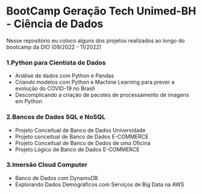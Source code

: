 # BootCamp Geração Tech Unimed-BH - Ciência de Dados
Nesse repositório eu coloco alguns dos projetos realizados ao longo do bootcamp da DIO (09/2022 - 11/2022)

### 1.Python para Cientista de Dados
- Análise de dados com Python e Pandas
- Criando modelos com Python e Machine Learning para prever a evolução do COVID-19 no Brasil
- Descomplicando a criação de pacotes de processamento de imagens em Python

### 2.Bancos de Dados SQL e NoSQL
- Projeto Conceitual de Banco de Dados Universidade
- Projeto conceitual de Banco de Dados E-COMMERCE
- Projeto Conceitual de Banco de Dados de uma Oficina
- Projeto Lógico de Banco de Dados E-COMMERCE

### 3.Imersão Cloud Computer
- Banco de Dados com DynamoDB
- Explorando Dados Demográficos com Serviços de Big Data na AWS
